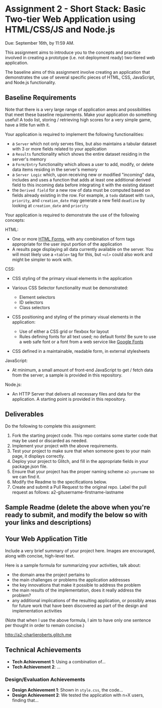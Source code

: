 Assignment 2 - Short Stack: Basic Two-tier Web Application using HTML/CSS/JS and Node.js  
===

Due: September 16th, by 11:59 AM.

This assignment aims to introduce you to the concepts and practice involved in creating a prototype (i.e. not deployment ready) two-tiered web application. 

The baseline aims of this assignment involve creating an application that demonstrates the use of several specific pieces of HTML, CSS, JavaScript, and Node.js functionality.

Baseline Requirements
---

Note that there is a very large range of application areas and possibilities that meet these baseline requirements. Make your application do something useful! A todo list, storing / retrieving high scores for a very simple game, have a little fun with it.

Your application is required to implement the following functionalities:

- a `Server` which not only serves files, but also maintains a tabular dataset with 3 or more fields related to your application
- a `Results` functionality which shows the entire dataset residing in the server's memory
- a `Form/Entry` functionality which allows a user to add, modify, or delete data items residing in the server's memory
- a `Server Logic` which, upon receiving new or modified "incoming" data, includes and uses a function that adds at least one additional derived field to this incoming data before integrating it with the existing dataset
- the `Derived field` for a new row of data must be computed based on fields already existing in the row. For example, a `todo` dataset with `task`, `priority`, and `creation_date` may generate a new field `deadline` by looking at `creation_date` and `priority`

Your application is required to demonstrate the use of the following concepts:

HTML:
- One or more [HTML Forms](https://developer.mozilla.org/en-US/docs/Learn/HTML/Forms), with any combination of form tags appropriate for the user input portion of the application
- A results page displaying all data currently available on the server. You will most likely use a `<table>` tag for this, but `<ul>` could also work and might be simpler to work with.

CSS:
- CSS styling of the primary visual elements in the application
- Various CSS Selector functionality must be demonstrated:
    - Element selectors
    - ID selectors
    - Class selectors
- CSS positioning and styling of the primary visual elements in the application:
    - Use of either a CSS grid or flexbox for layout
    - Rules defining fonts for all text used; no default fonts! Be sure to use a web safe font or a font from a web service like [Google Fonts](http://fonts.google.com/)

- CSS defined in a maintainable, readable form, in external stylesheets 

JavaScript:
- At minimum, a small amount of front-end JavaScript to get / fetch data from the server; a sample is provided in this repository.

Node.js:
- An HTTP Server that delivers all necessary files and data for the application. A starting point is provided in this repository.

Deliverables
---

Do the following to complete this assignment:

1. Fork the starting project code. This repo contains some starter code that may be used or discarded as needed.
2. Implement your project with the above requirements.
3. Test your project to make sure that when someone goes to your main page, it displays correctly.
4. Deploy your project to Glitch, and fill in the appropriate fields in your package.json file.
5. Ensure that your project has the proper naming scheme `a2-yourname` so we can find it.
6. Modify the Readme to the specifications below.
7. Create and submit a Pull Request to the original repo. Label the pull request as follows: a2-gitusername-firstname-lastname

Sample Readme (delete the above when you're ready to submit, and modify the below so with your links and descriptions)
---

## Your Web Application Title
Include a very brief summary of your project here.
Images are encouraged, along with concise, high-level text.

Here is a sample formula for summarizing your activities, talk about:
- the domain area the project pertains to
- the main challenges or problems the application addresses
- the key innovations that make it possible to address the problem
- the main results of the implementation, does it really address the problem?
- any additional implications of the resulting application, or possibly areas for future work that have been discovered as part of the design and implementation activities

(Note that when I use the above formula, I aim to have only one sentence per thought in order to remain concise.)

http://a2-charlieroberts.glitch.me

## Technical Achievements
- **Tech Achievement 1**: Using a combination of...
- **Tech Achievement 2**: ...

### Design/Evaluation Achievements
- **Design Achievement 1**: Shown in `style.css`, the code...
- **Design Achievement 2**: We tested the application with n=X users, finding that...
